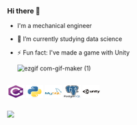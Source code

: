 ### Hi there 👋

- I'm a mechanical engineer
- 🌱 I’m currently studying data science
- ⚡ Fun fact: I've made a game with Unity


  ![ezgif com-gif-maker (1)](https://user-images.githubusercontent.com/87708237/127654584-d7e004a9-5ca5-473a-bd06-1b3137a11444.gif)

<div style="display: inline_block"><br>
  <img align="center" alt="Csharp" height="30" width="40" src="https://raw.githubusercontent.com/devicons/devicon/master/icons/csharp/csharp-original.svg">
  <img align="center" alt="Python" height="30" width="40" src="https://raw.githubusercontent.com/devicons/devicon/master/icons/python/python-original.svg">
  <img align="center" alt="MySQL" height="30" width="40" src="https://raw.githubusercontent.com/devicons/devicon/master/icons/mysql/mysql-original-wordmark.svg">
  <img align="center" alt="PostgreSQL" height="30" width="40" src="https://raw.githubusercontent.com/devicons/devicon/master/icons/postgresql/postgresql-original-wordmark.svg">
  <img align="center" alt="Unity" height="30" width="40" src="https://raw.githubusercontent.com/devicons/devicon/master/icons/unity/unity-original-wordmark.svg">
</div>
  
  ##
 
<div> 
 
  <a href="https://www.linkedin.com/in/andr%C3%A9-kusakariba-216ba81a4/" target="_blank"><img src="https://img.shields.io/badge/-LinkedIn-%230077B5?style=for-the-badge&logo=linkedin&logoColor=white" target="_blank"></a> 
  
